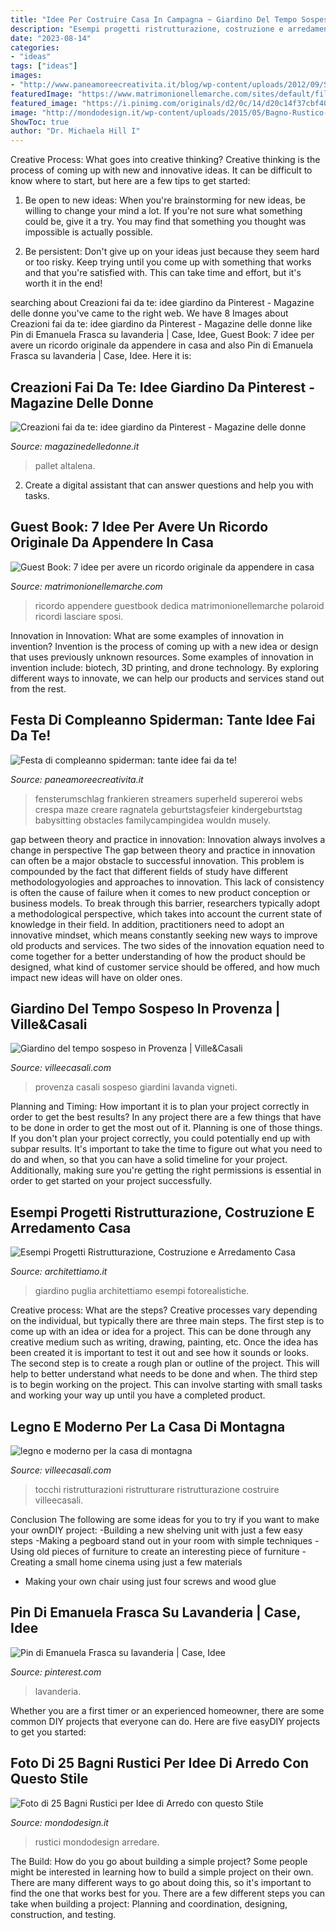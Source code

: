 ```yaml
---
title: "Idee Per Costruire Casa In Campagna ~ Giardino Del Tempo Sospeso In Provenza"
description: "Esempi progetti ristrutturazione, costruzione e arredamento casa"
date: "2023-08-14"
categories:
- "ideas"
tags: ["ideas"]
images:
- "http://www.paneamoreecreativita.it/blog/wp-content/uploads/2012/09/Spy-Game.jpeg"
featuredImage: "https://www.matrimonionellemarche.com/sites/default/files/blog-copertina/guest-book-matrimonio.jpg"
featured_image: "https://i.pinimg.com/originals/d2/0c/14/d20c14f37cbf40268c07ba4dde576da1.jpg"
image: "http://mondodesign.it/wp-content/uploads/2015/05/Bagno-Rustico-04.jpg"
ShowToc: true
author: "Dr. Michaela Hill I"
---
```



Creative Process: What goes into creative thinking?
Creative thinking is the process of coming up with new and innovative ideas. It can be difficult to know where to start, but here are a few tips to get started: 
1. Be open to new ideas: When you're brainstorming for new ideas, be willing to change your mind a lot. If you're not sure what something could be, give it a try. You may find that something you thought was impossible is actually possible. 

2. Be persistent: Don't give up on your ideas just because they seem hard or too risky. Keep trying until you come up with something that works and that you're satisfied with. This can take time and effort, but it's worth it in the end! 


	

		
searching about Creazioni fai da te: idee giardino da Pinterest - Magazine delle donne you've came to the right web. We have 8 Images about Creazioni fai da te: idee giardino da Pinterest - Magazine delle donne like Pin di Emanuela Frasca su lavanderia | Case, Idee, Guest Book: 7 idee per avere un ricordo originale da appendere in casa and also Pin di Emanuela Frasca su lavanderia | Case, Idee. Here it is:
		
    
## Creazioni Fai Da Te: Idee Giardino Da Pinterest - Magazine Delle Donne

<img loading=lazy src="https://img-20.ccm2.net/NDziyV_ITDfGuX0tftuxOUWi-fw=/f320863da3564328aae10e56da7f0919/ccm-faq/1188794.png" onerror="this.onerror=null;this.src='https://tse3.mm.bing.net/th?id=OIP.QSfYj4naD91atycI2NW17AHaLH&amp;pid=15.1';" alt="Creazioni fai da te: idee giardino da Pinterest - Magazine delle donne">

_Source: magazinedelledonne.it_

>pallet altalena. 

	

2. Create a digital assistant that can answer questions and help you with tasks.

    
## Guest Book: 7 Idee Per Avere Un Ricordo Originale Da Appendere In Casa

<img loading=lazy src="https://www.matrimonionellemarche.com/sites/default/files/blog-copertina/guest-book-matrimonio.jpg" onerror="this.onerror=null;this.src='https://tse3.mm.bing.net/th?id=OIP.k-Nf7eGVlu9jgQw-j7KPXAHaHU&amp;pid=15.1';" alt="Guest Book: 7 idee per avere un ricordo originale da appendere in casa">

_Source: matrimonionellemarche.com_

>ricordo appendere guestbook dedica matrimonionellemarche polaroid ricordi lasciare sposi. 

	

Innovation in Innovation: What are some examples of innovation in invention?
Invention is the process of coming up with a new idea or design that uses previously unknown resources. Some examples of innovation in invention include: biotech, 3D printing, and drone technology. By exploring different ways to innovate, we can help our products and services stand out from the rest.

    
## Festa Di Compleanno Spiderman: Tante Idee Fai Da Te!

<img loading=lazy src="http://www.paneamoreecreativita.it/blog/wp-content/uploads/2012/09/Spy-Game.jpeg" onerror="this.onerror=null;this.src='https://tse3.mm.bing.net/th?id=OIP.pJhVsJGUzTRkPZ1w3tTBgQAAAA&amp;pid=15.1';" alt="Festa di compleanno spiderman: tante idee fai da te!">

_Source: paneamoreecreativita.it_

>fensterumschlag frankieren streamers superheld supereroi webs crespa maze creare ragnatela geburtstagsfeier kindergeburtstag babysitting obstacles familycampingidea wouldn musely. 

	

gap between theory and practice in innovation: Innovation always involves a change in perspective
The gap between theory and practice in innovation can often be a major obstacle to successful innovation. This problem is compounded by the fact that different fields of study have different methodologyologies and approaches to innovation. This lack of consistency is often the cause of failure when it comes to new product conception or business models. To break through this barrier, researchers typically adopt a methodological perspective, which takes into account the current state of knowledge in their field. In addition, practitioners need to adopt an innovative mindset, which means constantly seeking new ways to improve old products and services. The two sides of the innovation equation need to come together for a better understanding of how the product should be designed, what kind of customer service should be offered, and how much impact new ideas will have on older ones.

    
## Giardino Del Tempo Sospeso In Provenza | Ville&amp;Casali

<img loading=lazy src="http://www.villeecasali.com/wp-content/uploads/2013/10/383374_515084615207515_1059337508_n.jpg" onerror="this.onerror=null;this.src='https://tse1.mm.bing.net/th?id=OIP.tq0NauXa1Cy1H2BB3sc9CgHaE8&amp;pid=15.1';" alt="Giardino del tempo sospeso in Provenza | Ville&amp;Casali">

_Source: villeecasali.com_

>provenza casali sospeso giardini lavanda vigneti. 

	

Planning and Timing: How important it is to plan your project correctly in order to get the best results?
In any project there are a few things that have to be done in order to get the most out of it. Planning is one of those things. If you don't plan your project correctly, you could potentially end up with subpar results. It's important to take the time to figure out what you need to do and when, so that you can have a solid timeline for your project. Additionally, making sure you're getting the right permissions is essential in order to get started on your project successfully.

    
## Esempi Progetti Ristrutturazione, Costruzione E Arredamento Casa

<img loading=lazy src="https://www.architettiamo.it/wordpress/wp-content/uploads/2013/09/Di-Lascia6.jpg" onerror="this.onerror=null;this.src='https://tse2.mm.bing.net/th?id=OIP.k-NlvnZqaFDbqHb5-1E7bAHaD-&amp;pid=15.1';" alt="Esempi Progetti Ristrutturazione, Costruzione e Arredamento Casa">

_Source: architettiamo.it_

>giardino puglia architettiamo esempi fotorealistiche. 

	

Creative process: What are the steps?
Creative processes vary depending on the individual, but typically there are three main steps. The first step is to come up with an idea or idea for a project. This can be done through any creative medium such as writing, drawing, painting, etc. Once the idea has been created it is important to test it out and see how it sounds or looks. The second step is to create a rough plan or outline of the project. This will help to better understand what needs to be done and when. The third step is to begin working on the project. This can involve starting with small tasks and working your way up until you have a completed product.

    
## Legno E Moderno Per La Casa Di Montagna

<img loading=lazy src="https://www.villeecasali.com/wp-content/uploads/2016/02/Legno-casa-di-montagna-1.jpg" onerror="this.onerror=null;this.src='https://tse4.mm.bing.net/th?id=OIP.TjVrnqD7NeLurzbri1lj9wHaFg&amp;pid=15.1';" alt="legno e moderno per la casa di montagna">

_Source: villeecasali.com_

>tocchi ristrutturazioni ristrutturare ristrutturazione costruire villeecasali. 

	

Conclusion
The following are some ideas for you to try if you want to make your ownDIY project: 
-Building a new shelving unit with just a few easy steps 
-Making a pegboard stand out in your room with simple techniques 
-Using old pieces of furniture to create an interesting piece of furniture 
-Creating a small home cinema using just a few materials 
- Making your own chair using just four screws and wood glue

    
## Pin Di Emanuela Frasca Su Lavanderia | Case, Idee

<img loading=lazy src="https://i.pinimg.com/originals/d2/0c/14/d20c14f37cbf40268c07ba4dde576da1.jpg" onerror="this.onerror=null;this.src='https://tse1.mm.bing.net/th?id=OIP.ueGMFUBGwAl4arhzakMTzgHaJQ&amp;pid=15.1';" alt="Pin di Emanuela Frasca su lavanderia | Case, Idee">

_Source: pinterest.com_

>lavanderia. 

	

Whether you are a first timer or an experienced homeowner, there are some common DIY projects that everyone can do. Here are five easyDIY projects to get you started:

    
## Foto Di 25 Bagni Rustici Per Idee Di Arredo Con Questo Stile

<img loading=lazy src="http://mondodesign.it/wp-content/uploads/2015/05/Bagno-Rustico-04.jpg" onerror="this.onerror=null;this.src='https://tse1.mm.bing.net/th?id=OIP.taUDJjcNPsx99MQ0qZLuVwHaLL&amp;pid=15.1';" alt="Foto di 25 Bagni Rustici per Idee di Arredo con questo Stile">

_Source: mondodesign.it_

>rustici mondodesign arredare. 

	

The Build: How do you go about building a simple project?
Some people might be interested in learning how to build a simple project on their own. There are many different ways to go about doing this, so it's important to find the one that works best for you. There are a few different steps you can take when building a project: Planning and coordination, designing, construction, and testing.

